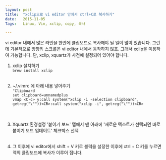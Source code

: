 ```yaml
---
layout: post
title:  "xclip으로 vi editor 안에서 ctrl+C로 복사하기"
date:   2015-11-05
Tags:   Linux, Vim, xclip, copy, 복사

---
```



vi editor 내에서 많은 라인을 한번에 클립보드로 복사해야 될 일이 많이 있습니다. 그런데 기본적으로 방향키 스크롤은 vi editor 내에서 동작하지 않죠. 그래서 xclip을 이용하여 가능합니다. 단, xclip, xquartz가 사전에 설정되어 있어야 합니다.

1. xclip 설치하기     
  `brew install xclip`
<br><br>  

2. ~/.vimrc 에 아래 내용 넣어주기  
`"Clipboard`   
`set clipboard=unnamedplus`   
`vmap <C-c> y:call system("xclip -i -selection clipboard", getreg("\""))<CR>:call system("xclip -i", getreg("\""))<CR>`    
<br><br>
3. Xquartz 환경설정 '붙이기 보드' 탭에서 맨 아래에 '새로운 텍스트가 선택되면 바로 붙이기 보드 업데이트' 체크박스 선택
<br><br>

4. 그 이후에 vi editor에서 shift + V 키로 블럭을 설정한 이후에 ctrl + C 키를 누르면 맥의 클립보드에 복사가 이루어 집니다.

